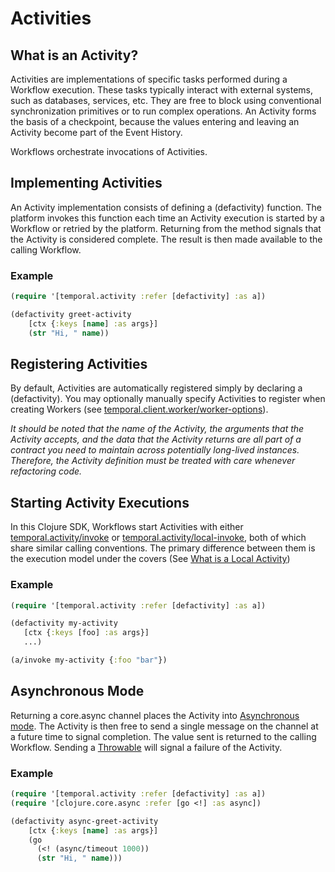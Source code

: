 # Activities

## What is an Activity?

Activities are implementations of specific tasks performed during a Workflow execution.  These tasks typically interact with external systems, such as databases, services, etc.  They are free to block using conventional synchronization primitives or to run complex operations.  An Activity forms the basis of a checkpoint, because the values entering and leaving an Activity become part of the Event History.

Workflows orchestrate invocations of Activities.

## Implementing Activities

An Activity implementation consists of defining a (defactivity) function.  The platform invokes this function each time an Activity execution is started by a Workflow or retried by the platform.  Returning from the method signals that the Activity is considered complete.  The result is then made available to the calling Workflow.

### Example

```clojure
(require '[temporal.activity :refer [defactivity] :as a])

(defactivity greet-activity
    [ctx {:keys [name] :as args}]
    (str "Hi, " name))
```

## Registering Activities

By default, Activities are automatically registered simply by declaring a (defactivity).  You may optionally manually specify Activities to register when creating Workers (see [temporal.client.worker/worker-options](https://cljdoc.org/d/io.github.manetu/temporal-sdk/CURRENT/api/temporal.client.worker#worker-options)).

*It should be noted that the name of the Activity, the arguments that the Activity accepts, and the data that the Activity returns are all part of a contract you need to maintain across potentially long-lived instances.  Therefore, the Activity definition must be treated with care whenever refactoring code.*

## Starting Activity Executions

In this Clojure SDK, Workflows start Activities with either [temporal.activity/invoke](https://cljdoc.org/d/io.github.manetu/temporal-sdk/CURRENT/api/temporal.activity#invoke) or [temporal.activity/local-invoke](https://cljdoc.org/d/io.github.manetu/temporal-sdk/CURRENT/api/temporal.activity#local-invoke), both of which share similar calling conventions.  The primary difference between them is the execution model under the covers (See [What is a Local Activity](https://docs.temporal.io/concepts/what-is-a-local-activity/))

### Example

```clojure
(require '[temporal.activity :refer [defactivity] :as a])

(defactivity my-activity
   [ctx {:keys [foo] :as args}]
   ...)

(a/invoke my-activity {:foo "bar"})
```

## Asynchronous Mode

Returning a core.async channel places the Activity into [Asynchronous mode](https://docs.temporal.io/java/activities/#asynchronous-activity-completion).  The Activity is then free to send a single message on the channel at a future time to signal completion.  The value sent is returned to the calling Workflow.  Sending a [Throwable](https://docs.oracle.com/javase/7/docs/api/java/lang/Throwable.html) will signal a failure of the Activity.

### Example

```clojure
(require '[temporal.activity :refer [defactivity] :as a])
(require '[clojure.core.async :refer [go <!] :as async])

(defactivity async-greet-activity
    [ctx {:keys [name] :as args}] 
    (go
      (<! (async/timeout 1000))
      (str "Hi, " name)))
```
